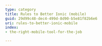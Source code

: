 ```yaml
---
type: category
title: Rules to Better Ionic (mobile)
guid: 29d99c48-dec4-499d-8d90-b5e81f82b6e6
uri: rules-to-better-ionic-mobile
index:
- the-right-mobile-tool-for-the-job

---
```

<p>​​<br></p>


